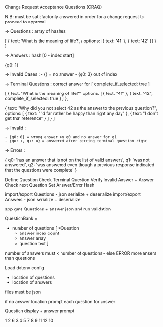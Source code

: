 
Change Request Acceptance Questions (CRAQ) 

N.B: must be satisfactorily answered in order for a change request to proceed to approval.

-> Questions : array of hashes

[
  {
    text: 'What is the meaning of life?',s
    options: [{ text: '41' }, { text: '42' }]
  }
]

-> Answers : hash  [0 - index start]

{q0: 1}

-> Invalid Cases : 
    - {}  = no answer
    - {q0: 3}  out of index

-> Terminal Questions :  correct answer for [ complete_if_selected: true ]

[
  {
    text: "What is the meaning of life?",
    options: [
      { text: "41" },
      { text: "42", complete_if_selected: true }
    ]
  },

  {
    text: "Why did you not select 42 as the answer to the previous question?",
    options: [
      { text: "I'd far rather be happy than right any day" },
      { text: "I don't get that reference" }
    ]
  }
]

-> Invalid : 

    - {q0: 0} = wrong answer on q0 and no answer for q1
    - {q0: 1, q1: 0} = answered after getting terminal question right


-> Errors : 

{
  q0: 'has an answer that is not on the list of valid answers',
  q1: 'was not answered',
  q2: 'was answered even though a previous response indicated that the questions were complete'
}

Define Question
Check Terminal Question
Verify Invalid Answer + Answer 
Check next Question
Set Answer/Error Hash


import/export Questions - json   serialize + deserialize
import/export Answers   - json   serialize + deserialize


app gets Questions + answer json and run validation

QuestionBank = 
- number of questions
[ *Question 
    - answer index count
    - answer array
    - question text
]

number of answers must < number of questions   - else ERROR more ansers than questions


Load dotenv config
- location of questions
- location of answers

files must be json

if no answer location prompt each question for answer

Question display + answer prompt



1 2 6 
3
4 5 
7 8 
9 11 12
10